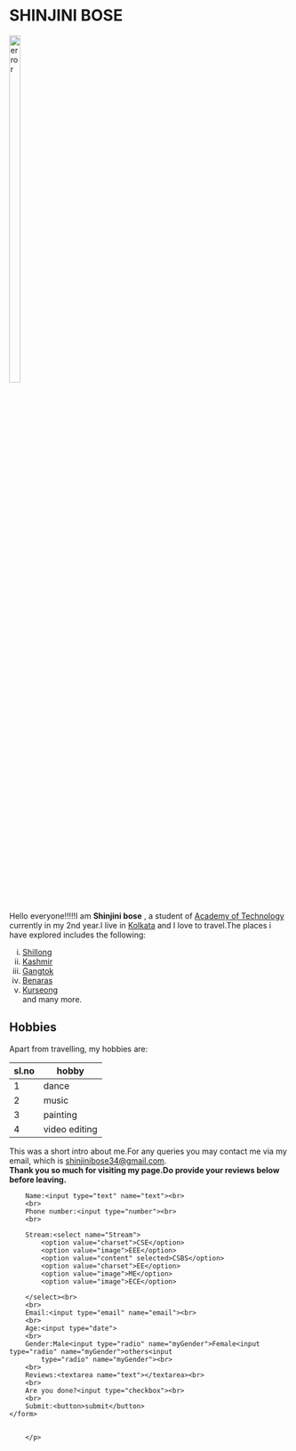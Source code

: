 <!DOCTYPE html>
<html lang="en">

<head>
    <meta charset="UTF-8">
    <meta http-equiv="X-UA-Compatible" content="IE=edge">
    <meta name="viewport" content="width=device-width, initial-scale=1.0">
    <title>SHINJINI BOSE</title>

</head>

<body>
    <h1>SHINJINI BOSE</h1>
    <img src="image/ME.jpg" height="40%" width="20%" alt="error"><br>
    <p>Hello everyone!!!!!I am <strong>Shinjini bose</strong> , a student of <a href="https://aot.edu.in/"
            target="blank">Academy of Technology</a> currently in my 2nd year.I live in <a
            href="https://en.wikipedia.org/wiki/Kolkata" target="blank">Kolkata</a> and I love to travel.The places i
        have explored includes the following:
    <ol type="i">
        <li><a href="https://en.wikipedia.org/wiki/Shillong" target="blank">Shillong</a></li>
        <li><a href="https://en.wikipedia.org/wiki/Kashmir" target="blank">Kashmir</a></li>
        <li><a href="https://en.wikipedia.org/wiki/Gangtok#:~:text=Gangtok%20is%20a%20city%2C%20municipality,1%2C650%20m%20(5%2C410%20ft)."
                target="blank">Gangtok</a></li>
        <li><a href="https://en.wikipedia.org/wiki/Varanasi" target="blank">Benaras</a></li>
        <li><a href="https://en.wikipedia.org/wiki/Varanasi" target="blank">Kurseong</a></li>
        and many more.
    </ol>
    <h2>Hobbies</h2>
    Apart from travelling, my hobbies are:
    <table>
        <thead>
            <tr>
                <th>sl.no</th>
                <th>hobby</th>
            </tr>
        </thead>
        <tbody>
            <tr>
                <td>1</td>
                <td>dance</td>
            </tr>
            <tr>
                <td>2</td>
                <td>music</td>
            </tr>
            <tr>
                <td>3</td>
                <td>painting</td>
            </tr>
            <tr>
                <td>4</td>
                <td>video editing</td>
            </tr>
        </tbody>
    </table>
    This was a short intro about me.For any queries you may contact me via my email, which is <a
        href="https://mail.google.com/mail/u/1/?ogbl#inbox" target="blank">shinjinibose34@gmail.com</a>.<br>
    <strong>Thank you so much for visiting my page.Do provide your reviews below before leaving. </strong>
    <br>
    <form action="practice.php">

        Name:<input type="text" name="text"><br>
        <br>
        Phone number:<input type="number"><br>
        <br>

        Stream:<select name="Stream">
            <option value="charset">CSE</option>
            <option value="image">EEE</option>
            <option value="content" selected>CSBS</option>
            <option value="charset">EE</option>
            <option value="image">ME</option>
            <option value="image">ECE</option>

        </select><br>
        <br>
        Email:<input type="email" name="email"><br>
        <br>
        Age:<input type="date">
        <br>
        Gender:Male<input type="radio" name="myGender">Female<input type="radio" name="myGender">others<input
            type="radio" name="myGender"><br>
        <br>
        Reviews:<textarea name="text"></textarea><br>
        <br>
        Are you done?<input type="checkbox"><br>
        <br>
        Submit:<button>submit</button>
    </form>


        </p>
</body>

</html>
